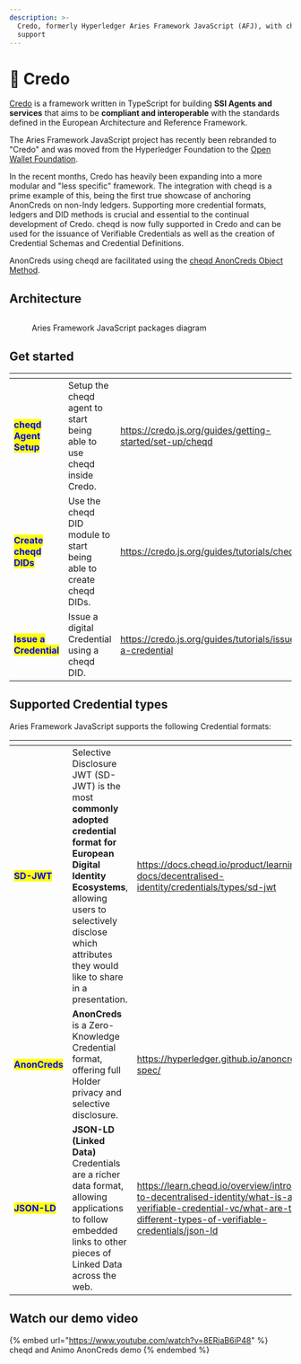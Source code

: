 ```yaml
---
description: >-
  Credo, formerly Hyperledger Aries Framework JavaScript (AFJ), with cheqd
  support
---
```


# 🍏 Credo

[Credo](https://credo.js.org/) is a framework written in TypeScript for building **SSI Agents and services** that aims to be **compliant and interoperable** with the standards defined in the European Architecture and Reference Framework.

The Aries Framework JavaScript project has recently been rebranded to "Credo" and was moved from the Hyperledger Foundation to the [Open Wallet Foundation](https://openwallet.foundation/).&#x20;

In the recent months, Credo has heavily been expanding into a more modular and "less specific" framework. The integration with cheqd is a prime example of this, being the first true showcase of anchoring AnonCreds on non-Indy ledgers. Supporting more credential formats, ledgers and DID methods is crucial and essential to the continual development of Credo. cheqd is now fully supported in Credo and can be used for the issuance of Verifiable Credentials as well as the creation of Credential Schemas and Credential Definitions.

AnonCreds using cheqd are facilitated using the [cheqd AnonCreds Object Method](../../advanced/anoncreds/).

## Architecture

<figure><img src="../../.gitbook/assets/afj packages diagram.png" alt=""><figcaption><p>Aries Framework JavaScript packages diagram</p></figcaption></figure>

## Get started

<table data-view="cards"><thead><tr><th></th><th></th><th data-hidden data-card-target data-type="content-ref"></th></tr></thead><tbody><tr><td><mark style="color:blue;"><strong>cheqd Agent Setup</strong></mark></td><td>Setup the cheqd agent to start being able to use cheqd inside Credo.</td><td><a href="https://credo.js.org/guides/getting-started/set-up/cheqd">https://credo.js.org/guides/getting-started/set-up/cheqd</a></td></tr><tr><td><mark style="color:blue;"><strong>Create cheqd DIDs</strong></mark></td><td>Use the cheqd DID module to start being able to create cheqd DIDs.</td><td><a href="https://credo.js.org/guides/tutorials/cheqd">https://credo.js.org/guides/tutorials/cheqd</a></td></tr><tr><td><mark style="color:blue;"><strong>Issue a Credential</strong></mark></td><td>Issue a digital Credential using a cheqd DID.</td><td><a href="https://credo.js.org/guides/tutorials/issue-a-credential">https://credo.js.org/guides/tutorials/issue-a-credential</a></td></tr></tbody></table>



## Supported Credential types

Aries Framework JavaScript supports the following Credential formats:

<table data-card-size="large" data-view="cards"><thead><tr><th></th><th></th><th data-hidden data-card-target data-type="content-ref"></th></tr></thead><tbody><tr><td><mark style="color:blue;"><strong>SD-JWT</strong></mark></td><td>Selective Disclosure JWT (SD-JWT) is the most <strong>commonly adopted credential format for European Digital Identity Ecosystems</strong>, allowing users to selectively disclose which attributes they would like to share in a presentation.</td><td><a href="https://docs.cheqd.io/product/learning-docs/decentralised-identity/credentials/types/sd-jwt">https://docs.cheqd.io/product/learning-docs/decentralised-identity/credentials/types/sd-jwt</a></td></tr><tr><td><mark style="color:blue;"><strong>AnonCreds</strong></mark></td><td><strong>AnonCreds</strong> is a Zero-Knowledge Credential format, offering full Holder privacy and selective disclosure.</td><td><a href="https://hyperledger.github.io/anoncreds-spec/">https://hyperledger.github.io/anoncreds-spec/</a></td></tr><tr><td><mark style="color:blue;"><strong>JSON-LD</strong></mark></td><td><strong>JSON-LD (Linked Data)</strong> Credentials are a richer data format, allowing applications to follow embedded links to other pieces of Linked Data across the web.</td><td><a href="https://learn.cheqd.io/overview/introduction-to-decentralised-identity/what-is-a-verifiable-credential-vc/what-are-the-different-types-of-verifiable-credentials/json-ld">https://learn.cheqd.io/overview/introduction-to-decentralised-identity/what-is-a-verifiable-credential-vc/what-are-the-different-types-of-verifiable-credentials/json-ld</a></td></tr></tbody></table>

## Watch our demo video

{% embed url="https://www.youtube.com/watch?v=8ERjaB6iP48" %}
cheqd and Animo AnonCreds demo
{% endembed %}
